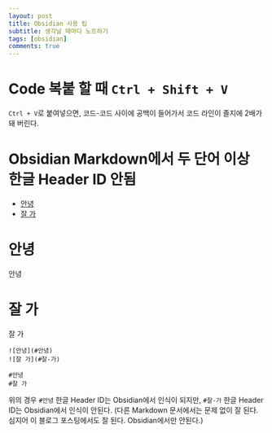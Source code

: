 ```yaml
---
layout: post
title: Obsidian 사용 팁
subtitle: 생각날 때마다 노트하기
tags: [obsidian]
comments: true
---
```

# Code 복붙 할 때 `Ctrl + Shift + V`

`Ctrl + V`로 붙여넣으면, 코드-코드 사이에 공백이 들어가서 코드 라인이 졸지에 2배가 돼 버린다.

# Obsidian Markdown에서 두 단어 이상 한글 Header ID 안됨

- [안녕](#안녕)
- [잘 가](#잘-가)

# 안녕
안녕

# 잘 가
잘 가

```
![안녕](#안녕)
![잘 가](#잘-가)

#안녕
#잘 가
```

위의 경우 `#안녕` 한글 Header ID는 Obsidian에서 인식이 되지만, `#잘-가` 한글 Header ID는 Obsidian에서 인식이 안된다. (다른 Markdown 문서에서는 문제 없이 잘 된다. 심지어 이 블로그 포스팅에서도 잘 된다. Obsidian에서만 안된다.)